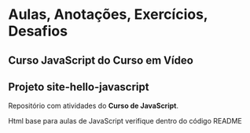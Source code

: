 # Aulas, Anotações, Exercícios, Desafios

## Curso JavaScript do Curso em Vídeo

## Projeto site-hello-javascript

Repositório com atividades do **Curso de JavaScript**.

Html base para aulas de JavaScript verifique dentro do código README

<!--
<!DOCTYPE html>
<html lang="pt-br">
    <head>
        <meta name="description" content="Web tutorials" />
        <meta name="keywords" content="HTML, CSS, JavaScript" />
        <meta name="author" content="Marcelo Ildefonso Campos" />
        <meta charset="UTF-8" />
        <meta http-equiv="X-UA-Compatible" content="IE=edge" />
        <meta name="viewport" content="width=device-width, initial-scale=1.0" />
        <link rel="stylesheet" href="../../css/style.css" />
        <title>JavaScript - Aula 00 - Ex 000</title>
    </head>
    <body>
        <main>
            <h1>Título Aula - Aula 00 - Ex 000</h1>
            <p><a href="../../index.html">Voltar para HOME</a></p>
            <h2>Título Exercício</h2>
            <p>Parágrafo</p>
            <script>
            </script>
        </main>
        <div class="foot">
            <hr />
            <footer>
                <p>
                    Estudos em HTML5, CSS3 E JAVASCRIPT por
                    <a href="https://marceloicampos.com/about" target="_blank"
                        >Marcelo Ildefonso Campos</a
                    >
                </p>
            </footer>
        </div>
    </body>
</html>
-->
